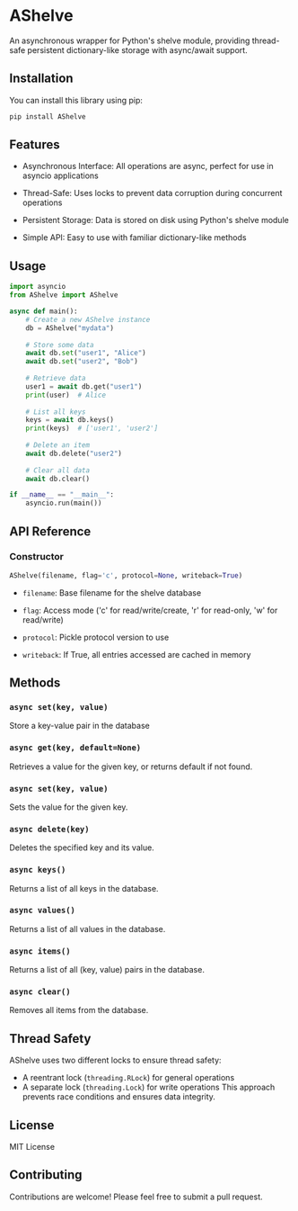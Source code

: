 # AShelve

An asynchronous wrapper for Python's shelve module, providing thread-safe persistent dictionary-like storage with async/await support.

## Installation

You can install this library using pip:

```bash
pip install AShelve
```

## Features

- Asynchronous Interface: All operations are async, perfect for use in asyncio applications

- Thread-Safe: Uses locks to prevent data corruption during concurrent operations

- Persistent Storage: Data is stored on disk using Python's shelve module

- Simple API: Easy to use with familiar dictionary-like methods

## Usage

```python
import asyncio
from AShelve import AShelve

async def main():
    # Create a new AShelve instance
    db = AShelve("mydata")
    
    # Store some data
    await db.set("user1", "Alice")
    await db.set("user2", "Bob")
    
    # Retrieve data
    user1 = await db.get("user1")
    print(user)  # Alice
    
    # List all keys
    keys = await db.keys()
    print(keys)  # ['user1', 'user2']
    
    # Delete an item
    await db.delete("user2")
    
    # Clear all data
    await db.clear()

if __name__ == "__main__":
    asyncio.run(main())
```

## API Reference

### Constructor

```python
AShelve(filename, flag='c', protocol=None, writeback=True)
```

- `filename`: Base filename for the shelve database

- `flag`: Access mode ('c' for read/write/create, 'r' for read-only, 'w' for read/write)

- `protocol`: Pickle protocol version to use

- `writeback`: If True, all entries accessed are cached in memory

## Methods

### `async set(key, value)`

Store a key-value pair in the database

### `async get(key, default=None)`

Retrieves a value for the given key, or returns default if not found.

### `async set(key, value)`

Sets the value for the given key.

### `async delete(key)`

Deletes the specified key and its value.

### `async keys()`

Returns a list of all keys in the database.

### `async values()`

Returns a list of all values in the database.

### `async items()`

Returns a list of all (key, value) pairs in the database.

### `async clear()`

Removes all items from the database.

## Thread Safety

AShelve uses two different locks to ensure thread safety:

- A reentrant lock (`threading.RLock`) for general operations
- A separate lock (`threading.Lock`) for write operations
This approach prevents race conditions and ensures data integrity.

## License

MIT License

## Contributing

Contributions are welcome! Please feel free to submit a pull request.

